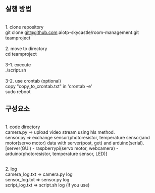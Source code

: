 <h2>실행 방법</h2>

<br>1. clone repository
<br>    git clone git@github.com:aiotp-skycastle/room-management.git teamproject
<br>
<br>2. move to directory
<br>    cd teamproject
<br>
<br>3-1. execute
<br>    ./script.sh
<br>
<br>3-2. use crontab (optional)
<br>    copy "copy_to_crontab.txt" in 'crontab -e'
<br>    sudo reboot
<br>
<h2>구성요소</h2>
<br>1. code directory
<br>    camera.py => upload video stream using hls method.
<br>    sensor.py => exchange sensor(photoresistor, temperature sensor)and motor(servo motor) data with server(post, get) and arduino(serial). 
<br>[server(GUI) - raspberrypi(servo motor, webcamera) - arduino(photoresistor, temperature sensor, LED)]

<br>2. log
<br>    camera_log.txt => camera.py log
<br>    sensor_log.txt => sensor.py log
<br>    script_log.txt => script.sh log (if you use)
